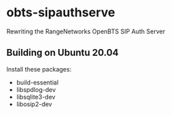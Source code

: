 obts-sipauthserve
=================

Rewriting the RangeNetworks OpenBTS SIP Auth Server

Building on Ubuntu 20.04
------------------------

Install these packages:
 * build-essential
 * libspdlog-dev
 * libsqlite3-dev
 * libosip2-dev